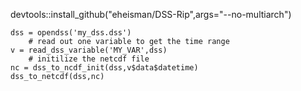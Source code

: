 devtools::install_github("eheisman/DSS-Rip",args="--no-multiarch")

```
dss = opendss('my_dss.dss')
    # read out one variable to get the time range
v = read_dss_variable('MY_VAR',dss)
    # initilize the netcdf file
nc = dss_to_ncdf_init(dss,v$data$datetime)
dss_to_netcdf(dss,nc)
```